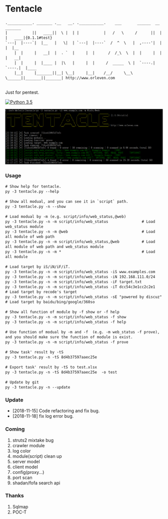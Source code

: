 # Tentacle

```
.___________. _______ .__   __. .___________.    ___       ______  __       _______
|           ||   ____||  \ |  | |           |   /   \     /      ||  |     |   ____|{0.1.1#test}
`---|  |----`|  |__   |   \|  | `---|  |----`  /  ^  \   |  ,----'|  |     |  |__
    |  |     |   __|  |  . `  |     |  |      /  /_\  \  |  |     |  |     |   __|
    |  |     |  |____ |  |\   |     |  |     /  _____  \ |  `----.|  `----.|  |____
    |__|     |_______||__| \__|     |__|    /__/     \__\ \______||_______||_______| http://www.orleven.com


```

Just for pentest.

[![Python 3.5](https://img.shields.io/badge/python-3.5-yellow.svg)](https://www.python.org/)

![show](https://raw.githubusercontent.com/orleven/tentacle/master/show/test.png)

### Usage

```
# Show help for tentacle.
py -3 tentacle.py --help

# Show all modual, and you can see it in `script` path.
py -3 tentacle.py -n --show

# Load modual by -m (e.g. script/info/web_status,@web)
py -3 tentacle.py -n -m script/info/web_status               # Load web_status module
py -3 tentacle.py -n -m @web                                 # Load all module of web path
py -3 tentacle.py -n -m script/info/web_status,@web          # Load all module of web path and web_status module
py -3 tentacle.py -n -m *                                    # Load all module

# Load target by iS/iN/iF/iT.
py -3 tentacle.py -n -m script/info/web_status -iS www.examples.com
py -3 tentacle.py -n -m script/info/web_status -iN 192.168.111.0/24
py -3 tentacle.py -n -m script/info/web_status -iF target.txt
py -3 tentacle.py -n -m script/info/web_status -iT dcc54c3e1cc2c2e1      # Load target by recode's target
py -3 tentacle.py -n -m script/info/web_status -sE "powered by discuz"   # Load target by baidu/bing/google/360so

# Show all function of module by -f show or -f help
py -3 tentacle.py -n -m script/info/web_status -f show
py -3 tentacle.py -n -m script/info/web_status -f help

# Use function of modual by -m and -f  (e.g. -m web_status -f prove), and you should make sure the function of module is exist.
py -3 tentacle.py -n -m script/info/web_status -f prove

# Show task' result by -tS 
py -3 tentacle.py -n -tS 8d4b37597aaec25e

# Export task' result by -tS to test.xlsx
py -3 tentacle.py -n -tS 8d4b37597aaec25e  -o test

# Update by git
py -3 tentacle.py -n --update
```

### Update

* [2018-11-15] Code refactoring and fix  bug.
* [2018-11-18] fix log error bug.

### Coming

1. struts2 mixtake bug
2. crawler module
3. log color
4. module(script) clean up
5. server model
6. client model
7. config(proxy...)
8. port scan
9. shadan/fofa search api


### Thanks

1. Sqlmap
2. POC-T

